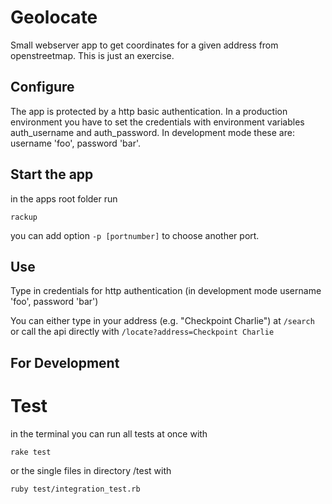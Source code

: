 # Geolocate

Small webserver app to get coordinates for a given address from openstreetmap. This is just an exercise.

## Configure

The app is protected by a http basic authentication. In a production environment you have to set the credentials with environment variables auth_username and auth_password. In development mode these are: username 'foo', password 'bar'.

## Start the app

in the apps root folder run

```rackup```

you can add option ```-p [portnumber]``` to choose another port.

## Use

Type in credentials for http authentication (in development mode username 'foo', password 'bar')

You can either type in your address (e.g. "Checkpoint Charlie") at ```/search``` or call the api directly with ```/locate?address=Checkpoint Charlie```

## For Development

# Test

in the terminal you can run all tests at once with

```rake test```

or the single files in directory /test with

```ruby test/integration_test.rb```


